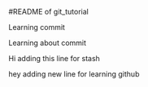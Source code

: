 #README of git_tutorial

Learning commit

Learning about commit

Hi adding this line for stash

hey adding new line for learning github